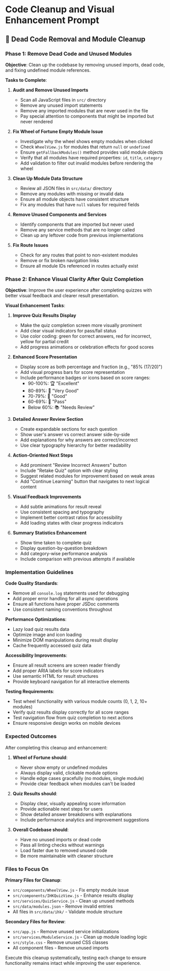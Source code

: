 # Code Cleanup and Visual Enhancement Prompt

## 🧹 Dead Code Removal and Module Cleanup

### Phase 1: Remove Dead Code and Unused Modules

**Objective**: Clean up the codebase by removing unused imports, dead code, and fixing undefined module references.

**Tasks to Complete**:

1. **Audit and Remove Unused Imports**
   - Scan all JavaScript files in `src/` directory
   - Remove any unused import statements
   - Remove any imported modules that are never used in the file
   - Pay special attention to components that might be imported but never rendered

2. **Fix Wheel of Fortune Empty Module Issue**
   - Investigate why the wheel shows empty modules when clicked
   - Check `WheelView.js` for modules that return `null` or `undefined`
   - Ensure `getFallbackModules()` method provides valid module objects
   - Verify that all modules have required properties: `id`, `title`, `category`
   - Add validation to filter out invalid modules before rendering the wheel

3. **Clean Up Module Data Structure**
   - Review all JSON files in `src/data/` directory
   - Remove any modules with missing or invalid data
   - Ensure all module objects have consistent structure
   - Fix any modules that have `null` values for required fields

4. **Remove Unused Components and Services**
   - Identify components that are imported but never used
   - Remove any service methods that are no longer called
   - Clean up any leftover code from previous implementations

5. **Fix Route Issues**
   - Check for any routes that point to non-existent modules
   - Remove or fix broken navigation links
   - Ensure all module IDs referenced in routes actually exist

### Phase 2: Enhance Visual Clarity After Quiz Completion

**Objective**: Improve the user experience after completing quizzes with better visual feedback and clearer result presentation.

**Visual Enhancement Tasks**:

1. **Improve Quiz Results Display**
   - Make the quiz completion screen more visually prominent
   - Add clear visual indicators for pass/fail status
   - Use color coding: green for correct answers, red for incorrect, yellow for partial credit
   - Add progress animations or celebration effects for good scores

2. **Enhanced Score Presentation**
   - Display score as both percentage and fraction (e.g., "85% (17/20)")
   - Add visual progress bars for score representation
   - Include performance badges or icons based on score ranges:
     - 90-100%: 🏆 "Excellent"
     - 80-89%: 🥇 "Very Good" 
     - 70-79%: 🥈 "Good"
     - 60-69%: 🥉 "Pass"
     - Below 60%: 📚 "Needs Review"

3. **Detailed Answer Review Section**
   - Create expandable sections for each question
   - Show user's answer vs correct answer side-by-side
   - Add explanations for why answers are correct/incorrect
   - Use clear typography hierarchy for better readability

4. **Action-Oriented Next Steps**
   - Add prominent "Review Incorrect Answers" button
   - Include "Retake Quiz" option with clear styling
   - Suggest related modules for improvement based on weak areas
   - Add "Continue Learning" button that navigates to next logical content

5. **Visual Feedback Improvements**
   - Add subtle animations for result reveal
   - Use consistent spacing and typography
   - Implement better contrast ratios for accessibility
   - Add loading states with clear progress indicators

6. **Summary Statistics Enhancement**
   - Show time taken to complete quiz
   - Display question-by-question breakdown
   - Add category-wise performance analysis
   - Include comparison with previous attempts if available

### Implementation Guidelines

**Code Quality Standards**:
- Remove all `console.log` statements used for debugging
- Add proper error handling for all async operations
- Ensure all functions have proper JSDoc comments
- Use consistent naming conventions throughout

**Performance Optimizations**:
- Lazy load quiz results data
- Optimize image and icon loading
- Minimize DOM manipulations during result display
- Cache frequently accessed quiz data

**Accessibility Improvements**:
- Ensure all result screens are screen reader friendly
- Add proper ARIA labels for score indicators
- Use semantic HTML for result structures
- Provide keyboard navigation for all interactive elements

**Testing Requirements**:
- Test wheel functionality with various module counts (0, 1, 2, 10+ modules)
- Verify quiz results display correctly for all score ranges
- Test navigation flow from quiz completion to next actions
- Ensure responsive design works on mobile devices

### Expected Outcomes

After completing this cleanup and enhancement:

1. **Wheel of Fortune should**:
   - Never show empty or undefined modules
   - Always display valid, clickable module options
   - Handle edge cases gracefully (no modules, single module)
   - Provide clear feedback when modules can't be loaded

2. **Quiz Results should**:
   - Display clear, visually appealing score information
   - Provide actionable next steps for users
   - Show detailed answer breakdowns with explanations
   - Include performance analytics and improvement suggestions

3. **Overall Codebase should**:
   - Have no unused imports or dead code
   - Pass all linting checks without warnings
   - Load faster due to removed unused code
   - Be more maintainable with cleaner structure

### Files to Focus On

**Primary Files for Cleanup**:
- `src/components/WheelView.js` - Fix empty module issue
- `src/components/IHKQuizView.js` - Enhance results display
- `src/services/QuizService.js` - Clean up unused methods
- `src/data/modules.json` - Remove invalid entries
- All files in `src/data/ihk/` - Validate module structure

**Secondary Files for Review**:
- `src/app.js` - Remove unused service initializations
- `src/services/ModuleService.js` - Clean up module loading logic
- `src/style.css` - Remove unused CSS classes
- All component files - Remove unused imports

Execute this cleanup systematically, testing each change to ensure functionality remains intact while improving the user experience.